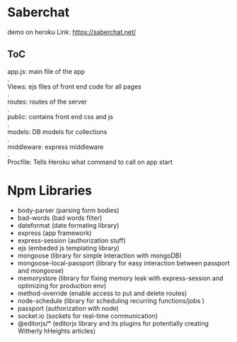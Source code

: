 # Saberchat

demo on heroku Link: https://saberchat.net/

ToC
-----------------------------------------
app.js: main file of the app\
.\
Views: ejs files of front end code for all pages\
.\
routes: routes of the server\
.\
public: contains front end css and js\
.\
models: DB models for collections\
.\
middleware: express middleware\
.\
Procfile: Tells Heroku what command to call on app start


Npm Libraries
===================================

- body-parser (parsing form bodies)
- bad-words (bad words filter)
- dateformat (date formating library)
- express (app framework)
- express-session (authorization stuff)
- ejs (embeded js templating library)
- mongoose (library for simple interaction with mongoDB)
- mongoose-local-passport (library for easy interaction between passport and mongoose)
- memorystore (library for fixing memory leak with express-session and optimizing for production env)
- method-override (enable access to put and delete routes)
- node-schedule (library for scheduling recurring functions/jobs )
- passport (authorization with node)
- socket.io (sockets for real-time communication)
- @editorjs/* (editorjs library and its plugins for potentially creating Witherly hHeights articles)


